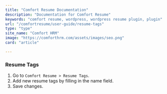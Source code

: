 ```yaml
---
title: "Comfort Resume Documentation"
description: "Documentation for Comfort Resume"
keywords: "comfort resume, wordpress, wordpress resume plugin, plugin"
url: "/comfortresume/user-guide/resume-tags"
type: "type"
site_name: "Comfort HRM"
image: "https://comforthrm.com/assets/images/seo.png"
card: "article"

---
```


### Resume Tags

1. Go to `Comfort Resume > Resume Tags`.
2. Add new resume tags by filling in the name field.
3. Save changes.


